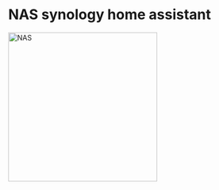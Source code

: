 # NAS synology home assistant

<img src="https://github.com/ananyevgv/lovelas-HA/nas.jpg" height="300" alt="NAS">


